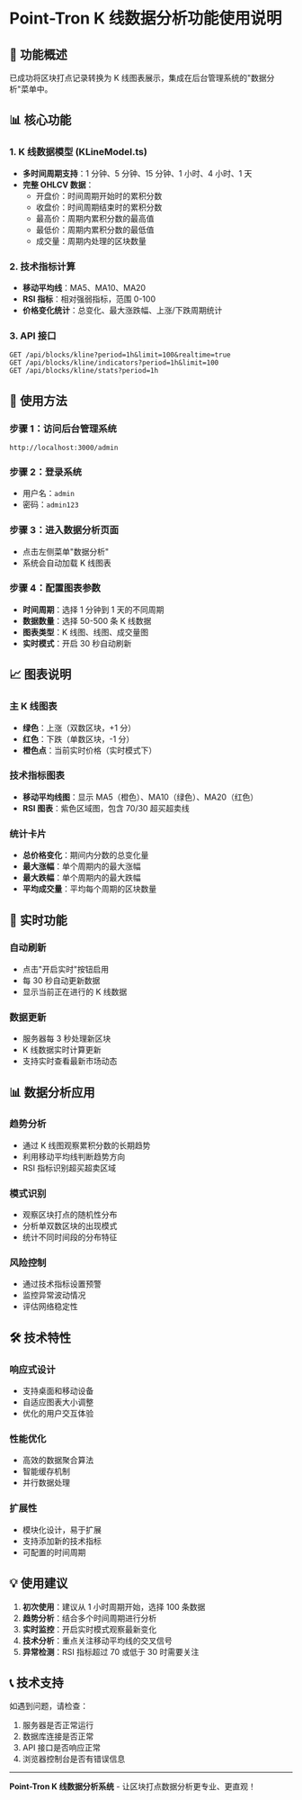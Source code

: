 # Point-Tron K 线数据分析功能使用说明

## 🎯 功能概述

已成功将区块打点记录转换为 K 线图表展示，集成在后台管理系统的"数据分析"菜单中。

## 📊 核心功能

### 1. K 线数据模型 (KLineModel.ts)

- **多时间周期支持**：1 分钟、5 分钟、15 分钟、1 小时、4 小时、1 天
- **完整 OHLCV 数据**：
  - 开盘价：时间周期开始时的累积分数
  - 收盘价：时间周期结束时的累积分数
  - 最高价：周期内累积分数的最高值
  - 最低价：周期内累积分数的最低值
  - 成交量：周期内处理的区块数量

### 2. 技术指标计算

- **移动平均线**：MA5、MA10、MA20
- **RSI 指标**：相对强弱指标，范围 0-100
- **价格变化统计**：总变化、最大涨跌幅、上涨/下跌周期统计

### 3. API 接口

```
GET /api/blocks/kline?period=1h&limit=100&realtime=true
GET /api/blocks/kline/indicators?period=1h&limit=100
GET /api/blocks/kline/stats?period=1h
```

## 🚀 使用方法

### 步骤 1：访问后台管理系统

```
http://localhost:3000/admin
```

### 步骤 2：登录系统

- 用户名：`admin`
- 密码：`admin123`

### 步骤 3：进入数据分析页面

- 点击左侧菜单"数据分析"
- 系统会自动加载 K 线图表

### 步骤 4：配置图表参数

- **时间周期**：选择 1 分钟到 1 天的不同周期
- **数据数量**：选择 50-500 条 K 线数据
- **图表类型**：K 线图、线图、成交量图
- **实时模式**：开启 30 秒自动刷新

## 📈 图表说明

### 主 K 线图表

- **绿色**：上涨（双数区块，+1 分）
- **红色**：下跌（单数区块，-1 分）
- **橙色点**：当前实时价格（实时模式下）

### 技术指标图表

- **移动平均线图**：显示 MA5（橙色）、MA10（绿色）、MA20（红色）
- **RSI 图表**：紫色区域图，包含 70/30 超买超卖线

### 统计卡片

- **总价格变化**：期间内分数的总变化量
- **最大涨幅**：单个周期内的最大涨幅
- **最大跌幅**：单个周期内的最大跌幅
- **平均成交量**：平均每个周期的区块数量

## 🔄 实时功能

### 自动刷新

- 点击"开启实时"按钮启用
- 每 30 秒自动更新数据
- 显示当前正在进行的 K 线数据

### 数据更新

- 服务器每 3 秒处理新区块
- K 线数据实时计算更新
- 支持实时查看最新市场动态

## 📊 数据分析应用

### 趋势分析

- 通过 K 线图观察累积分数的长期趋势
- 利用移动平均线判断趋势方向
- RSI 指标识别超买超卖区域

### 模式识别

- 观察区块打点的随机性分布
- 分析单双数区块的出现模式
- 统计不同时间段的分布特征

### 风险控制

- 通过技术指标设置预警
- 监控异常波动情况
- 评估网络稳定性

## 🛠️ 技术特性

### 响应式设计

- 支持桌面和移动设备
- 自适应图表大小调整
- 优化的用户交互体验

### 性能优化

- 高效的数据聚合算法
- 智能缓存机制
- 并行数据处理

### 扩展性

- 模块化设计，易于扩展
- 支持添加新的技术指标
- 可配置的时间周期

## 💡 使用建议

1. **初次使用**：建议从 1 小时周期开始，选择 100 条数据
2. **趋势分析**：结合多个时间周期进行分析
3. **实时监控**：开启实时模式观察最新变化
4. **技术分析**：重点关注移动平均线的交叉信号
5. **异常检测**：RSI 指标超过 70 或低于 30 时需要关注

## 📞 技术支持

如遇到问题，请检查：

1. 服务器是否正常运行
2. 数据库连接是否正常
3. API 接口是否响应正常
4. 浏览器控制台是否有错误信息

---

**Point-Tron K 线数据分析系统** - 让区块打点数据分析更专业、更直观！
